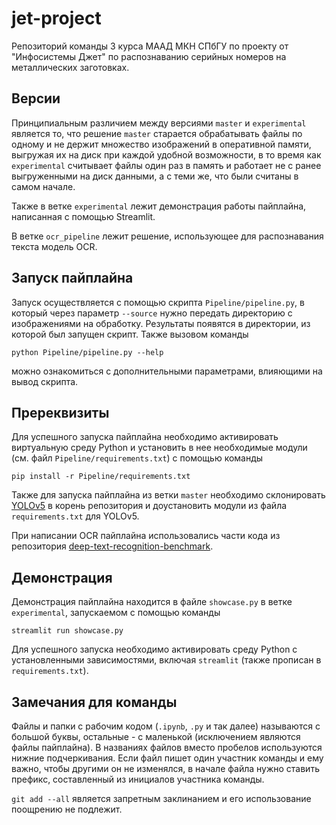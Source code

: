 # jet-project

Репозиторий команды 3 курса МААД МКН СПбГУ по проекту от "Инфосистемы Джет" по распознаванию серийных номеров на металлических заготовках.

## Версии

Принципиальным различием между версиями `master` и `experimental` является то, что решение `master` старается обрабатывать файлы по одному и не держит множество изображений в оперативной памяти, выгружая их на диск при каждой удобной возможности, в то время как `experimental` считывает файлы один раз в память и работает не с ранее выгруженными на диск данными, а с теми же, что были считаны в самом начале.

Также в ветке `experimental` лежит демонстрация работы пайплайна, написанная с помощью Streamlit.

В ветке `ocr_pipeline` лежит решение, использующее для распознавания текста модель OCR.

## Запуск пайплайна

Запуск осуществляется с помощью скрипта `Pipeline/pipeline.py`, в который через параметр `--source` нужно передать директорию с изображениями на обработку. Результаты появятся в директории, из которой был запущен скрипт. Также вызовом команды
```
python Pipeline/pipeline.py --help
```
можно ознакомиться с дополнительными параметрами, влияющими на вывод скрипта.

## Пререквизиты

Для успешного запуска пайплайна необходимо активировать виртуальную среду Python и установить в нее необходимые модули (см. файл `Pipeline/requirements.txt`) с помощью команды
```
pip install -r Pipeline/requirements.txt
```

Также для запуска пайплайна из ветки `master` необходимо склонировать [YOLOv5](https://github.com/ultralytics/yolov5) в корень репозитория и доустановить модули из файла `requirements.txt` для YOLOv5.

При написании OCR пайплайна использовались части кода из репозитория [deep-text-recognition-benchmark](https://github.com/clovaai/deep-text-recognition-benchmark).
## Демонстрация

Демонстрация пайплайна находится в файле `showcase.py` в ветке `experimental`, запускаемом с помощью команды
```
streamlit run showcase.py
```

Для успешного запуска необходимо активировать среду Python с установленными зависимостями, включая `streamlit` (также прописан в `requirements.txt`).

## Замечания для команды
Файлы и папки с рабочим кодом (`.ipynb`, `.py` и так далее) называются с большой буквы, остальные - с маленькой (исключением являются файлы пайплайна). В названиях файлов вместо пробелов используются нижние подчеркивания.
Если файл пишет один участник команды и ему важно, чтобы другими он не изменялся, в начале файла нужно ставить префикс, составленный из инициалов участника команды.

`git add --all` является запретным заклинанием и его использование поощрению не подлежит.

